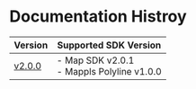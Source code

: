 # Documentation Histroy
| Version | Supported SDK Version |  
| ---- | ---- |    
| [v2.0.0](../v2.0.0/README.md) | - Map SDK v2.0.1 <br/> - Mappls Polyline v1.0.0 |


